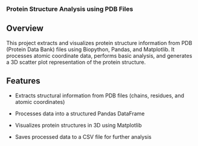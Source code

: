 ### Protein Structure Analysis using PDB Files

## Overview

This project extracts and visualizes protein structure information from PDB (Protein Data Bank) files using Biopython, Pandas, and Matplotlib. It processes atomic coordinate data, performs basic analysis, and generates a 3D scatter plot representation of the protein structure.

## Features

* Extracts structural information from PDB files (chains, residues, and atomic coordinates)

* Processes data into a structured Pandas DataFrame

* Visualizes protein structures in 3D using Matplotlib

* Saves processed data to a CSV file for further analysis
